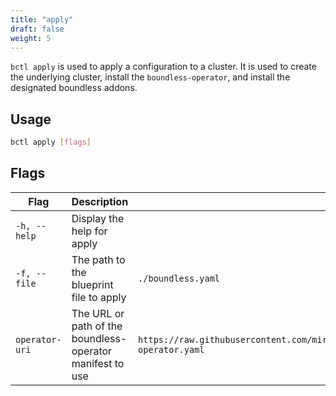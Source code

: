 ```yaml
---
title: "apply"
draft: false
weight: 5
---
```


`bctl apply` is used to apply a configuration to a cluster. It is used to create the underlying cluster, install the `boundless-operator`, and install the designated boundless addons.

## Usage

```bash
bctl apply [flags]
```

## Flags

| Flag | Description | Default |
| ---- | ----------- | ------- |
| `-h, --help` | Display the help for apply |
| `-f, --file` | The path to the blueprint file to apply | `./boundless.yaml` |
| `operator-uri` | The URL or path of the boundless-operator manifest to use | `https://raw.githubusercontent.com/mirantiscontainers/boundless/main/deploy/static/boundless-operator.yaml` |
